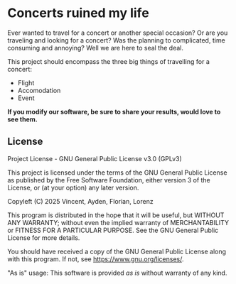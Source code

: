 # Concerts ruined my life

Ever wanted to travel for a concert or another special occasion? Or are you traveling and looking for a concert?
Was the planning to complicated, time consuming and annoying? 
Well we are here to seal the deal.

This project should encompass the three big things of travelling for a concert:
- Flight
- Accomodation
- Event

**If you modify our software, be sure to share your results, would love to see them.** 


## License

Project License - GNU General Public License v3.0 (GPLv3)

This project is licensed under the terms of the GNU General Public License
as published by the Free Software Foundation, either version 3 of the License,
or (at your option) any later version.

Copyleft (C) 2025 Vincent, Ayden, Florian, Lorenz

This program is distributed in the hope that it will be useful,
but WITHOUT ANY WARRANTY; without even the implied warranty of
MERCHANTABILITY or FITNESS FOR A PARTICULAR PURPOSE. See the
GNU General Public License for more details.

You should have received a copy of the GNU General Public License
along with this program. If not, see <https://www.gnu.org/licenses/>.

"As is" usage: This software is provided *as is* without warranty of any kind.
